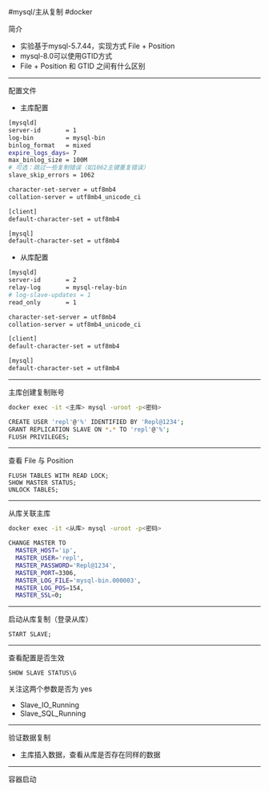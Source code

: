 #mysql/主从复制 #docker


简介
- 实验基于mysql-5.7.44，实现方式 File + Position
- mysql-8.0可以使用GTID方式
- File + Position 和 GTID 之间有什么区别

---

配置文件

- 主库配置
```sh
[mysqld]
server-id       = 1
log-bin         = mysql-bin
binlog_format   = mixed
expire_logs_days= 7
max_binlog_size = 100M
# 可选：跳过一些复制错误（如1062主键重复错误）
slave_skip_errors = 1062

character-set-server = utf8mb4
collation-server = utf8mb4_unicode_ci

[client]
default-character-set = utf8mb4

[mysql]
default-character-set = utf8mb4

```

- 从库配置
```sh
[mysqld]
server-id       = 2
relay-log       = mysql-relay-bin
# log-slave-updates = 1
read_only       = 1

character-set-server = utf8mb4
collation-server = utf8mb4_unicode_ci

[client]
default-character-set = utf8mb4

[mysql]
default-character-set = utf8mb4

```

---

主库创建复制账号

```sh
docker exec -it <主库> mysql -uroot -p<密码>

CREATE USER 'repl'@'%' IDENTIFIED BY 'Repl@1234';
GRANT REPLICATION SLAVE ON *.* TO 'repl'@'%';
FLUSH PRIVILEGES;
```

---

查看 File 与 Position

```
FLUSH TABLES WITH READ LOCK;
SHOW MASTER STATUS;
UNLOCK TABLES;
```

---

从库关联主库

```sh
docker exec -it <从库> mysql -uroot -p<密码>

CHANGE MASTER TO
  MASTER_HOST='ip',
  MASTER_USER='repl',
  MASTER_PASSWORD='Repl@1234',
  MASTER_PORT=3306,
  MASTER_LOG_FILE='mysql-bin.000003',
  MASTER_LOG_POS=154,
  MASTER_SSL=0;

```

---

启动从库复制（登录从库）

```
START SLAVE;
```


---

查看配置是否生效

```
SHOW SLAVE STATUS\G
```

关注这两个参数是否为 yes
- Slave_IO_Running
- Slave_SQL_Running

---

验证数据复制
- 主库插入数据，查看从库是否存在同样的数据

---

容器启动


